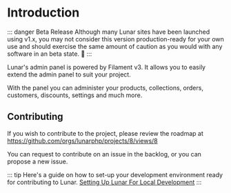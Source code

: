 # Introduction

::: danger Beta Release
Although many Lunar sites have been launched using v1.x, you may not consider this version production-ready for your own
use and should exercise the same amount of caution as you would with any software in an beta state. 🚀
:::

Lunar's admin panel is powered by Filament v3. It allows you to easily extend the admin panel to suit your project.

With the panel you can administer your products, collections, orders, customers, discounts, settings and much more.

## Contributing

If you wish to contribute to the project, please review the roadmap at https://github.com/orgs/lunarphp/projects/8/views/8

You can request to contribute on an issue in the backlog, or you can propose a new issue.

::: tip
Here's a guide on how to set-up your development environment ready for contributing to Lunar.
[Setting Up Lunar For Local Development](/core/local-development)
:::
